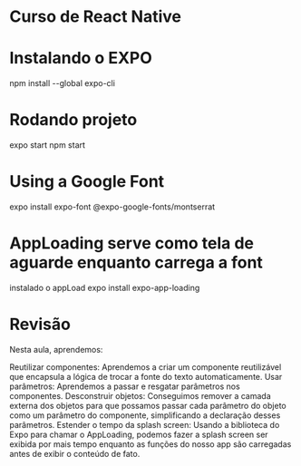 # Curso de React Native

# Instalando o EXPO
npm install --global expo-cli

# Rodando projeto
expo start
npm start

# Using a Google Font
expo install expo-font @expo-google-fonts/montserrat

# AppLoading serve como tela de aguarde enquanto carrega a font
instalado o appLoad
expo install expo-app-loading

# Revisão

Nesta aula, aprendemos:

Reutilizar componentes:
Aprendemos a criar um componente reutilizável que encapsula a lógica de trocar a fonte do texto automaticamente.
Usar parâmetros:
Aprendemos a passar e resgatar parâmetros nos componentes.
Desconstruir objetos:
Conseguimos remover a camada externa dos objetos para que possamos passar cada parâmetro do objeto como um parâmetro do componente, simplificando a declaração desses parâmetros.
Estender o tempo da splash screen:
Usando a biblioteca do Expo para chamar o AppLoading, podemos fazer a splash screen ser exibida por mais tempo enquanto as funções do nosso app são carregadas antes de exibir o conteúdo de fato.